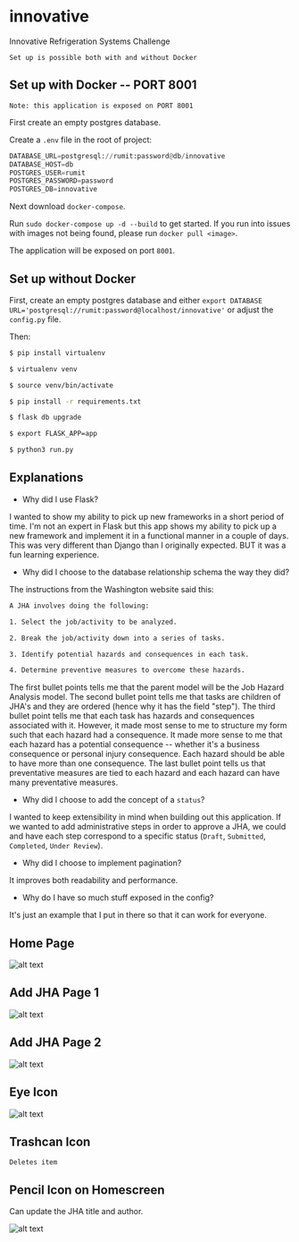 # innovative
Innovative Refrigeration Systems Challenge

`Set up is possible both with and without Docker`

## Set up with Docker -- PORT 8001

`Note: this application is exposed on PORT 8001`

First create an empty postgres database.

Create a `.env` file in the root of project:

```python
DATABASE_URL=postgresql://rumit:password@db/innovative
DATABASE_HOST=db
POSTGRES_USER=rumit
POSTGRES_PASSWORD=password
POSTGRES_DB=innovative
```

Next download `docker-compose`.

Run `sudo docker-compose up -d --build` to get started. If you run into issues with images not being found, please run `docker pull <image>`.

The application will be exposed on port `8001`.


## Set up without Docker

First, create an empty postgres database and either `export DATABASE URL='postgresql://rumit:password@localhost/innovative'` or adjust the `config.py` file. 

Then:

```bash
$ pip install virtualenv

$ virtualenv venv

$ source venv/bin/activate

$ pip install -r requirements.txt

$ flask db upgrade

$ export FLASK_APP=app

$ python3 run.py
```


## Explanations

* Why did I use Flask?

I wanted to show my ability to pick up new frameworks in a short period of time. I'm not an expert in Flask but this app shows my ability to pick up a new framework and implement it in a functional manner in a couple of days. This was very different than Django than I originally expected. BUT it was a fun learning experience. 

* Why did I choose to the database relationship schema the way they did?

The instructions from the Washington website said this:

```bash
A JHA involves doing the following:

1. Select the job/activity to be analyzed.

2. Break the job/activity down into a series of tasks.

3. Identify potential hazards and consequences in each task.

4. Determine preventive measures to overcome these hazards.
```

The first bullet points tells me that the parent model will be the Job Hazard Analysis model. The second bullet point tells me that tasks are children of JHA's 
and they are ordered (hence why it has the field "step"). The third bullet point tells me that each task has hazards and consequences associated with it. However, it made most sense to me to structure my form such that each hazard had a consequence. It made more sense to me that each hazard has a potential consequence -- whether it's a business consequence or personal injury consequence. Each hazard should be able to have more than one consequence. The last bullet point tells us that preventative measures are tied to each hazard and each hazard can have many preventative measures. 

* Why did I choose to add the concept of a `status`?

I wanted to keep extensibility in mind when building out this application. If we wanted to add administrative steps in order to approve a JHA, we could and have each step correspond to a specific status (`Draft`, `Submitted`, `Completed`, `Under Review`).

* Why did I choose to implement pagination?

It improves both readability and performance.


* Why do I have so much stuff exposed in the config?

It's just an example that I put in there so that it can work for everyone.


## Home Page

![alt text](imgs/image-1.png)

## Add JHA Page 1

![alt text](imgs/image-2.png)

## Add JHA Page 2
![alt text](imgs/image.png)


## Eye Icon 

![alt text](imgs/image-3.png)


## Trashcan Icon

`Deletes item`

## Pencil Icon on Homescreen

Can update the JHA title and author.

![alt text](imgs/image-4.png)


